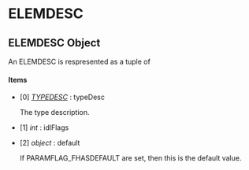 # ELEMDESC

## ELEMDESC Object

An ELEMDESC is respresented as a tuple of

#### Items


  - [0] *[TYPEDESC](#typedesc)* : typeDesc

    The type description.

  - [1] *int* : idlFlags

    

  - [2] *object* : default

    If PARAMFLAG_FHASDEFAULT are set, then this is the default value.